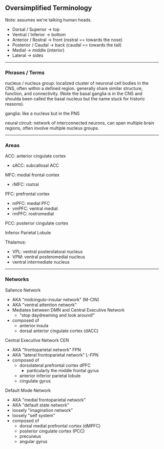 ## Oversimplified Terminology

Note: assumes we're talking human heads.

* Dorsal / Superior -> top
* Ventral / Inferior -> bottom
* Anterior / Rostral -> front (rostral == towards the nose)
* Posterior / Caudal -> back (caudal == towards the tail)
* Medial -> middle (interior)
* Lateral -> sides

---

### Phrases / Terms

nucleus / nucleus group: localized cluster of neuronal cell bodies in the CNS, often within a defined region. generally share similar structure, function, and connectivity. (Note the basal ganglia is in the CNS and shoulda been called the basal nucleus but the name stuck for historic reasons).

ganglia: like a nucleus but in the PNS

neural circuit: network of interconnected neurons, can span multiple brain regions, often involve multiple nucleus groups.

---

### Areas

ACC:  anterior cingulate cortex
 * sACC: subcallosal ACC

MFC: medial frontal contex
 * rMFC: rostral

PFC: prefrontal cortex
 * mPFC: medial PFC
 * vmPFC: ventral medial
 * rmPFC: rostromedial

PCC: posterior cingulate cortex

Inferior Parietal Lobule

Thalamus:
 * VPL: ventral posterolatoral nucleus
 * VPM: ventral posteromedial nucleus
 * ventral intermediate nucleus

---

### Networks

Salience Network
- AKA "midcingulo-insular network" (M-CIN)
- AKA "ventral attention network"
- Mediates between DMN and Central Executive Network
  - "stop daydreaming and look around!"
- composed of
  - anterior insula
  - dorsal anterior cingulate cortex (dACC)

Central Executive Network CEN
- AKA "frontoparietal network" FPN
- AKA "lateral frontoparietal network" L-FPN
- composed of
  - dorsolateral prefrontal cortex dPFC
    - particularly the middle frontal gyrus
  - anterior inferior parietal lobule
  - cingulate gyrus

Default Mode Network
- AKA "medial frontoparietal network"
- AKA "default state network"
- loosely "imagination network"
- loosely "self system"
- composed of
  - dorsal medial prefrontal cortex (dMPFC)
  - posterior cingulate cortex (PCC)
  - precuneus
  - angular gyrus

